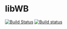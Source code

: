 
# libWB

[![Build Status](https://travis-ci.org/abduld/libwb.svg?branch=master)](https://travis-ci.org/abduld/libwb)
[![Build status](https://ci.appveyor.com/api/projects/status/0nx5ie7gn5c0e6ai/branch/master?svg=true)](https://ci.appveyor.com/project/abduld/libwb/branch/master)

